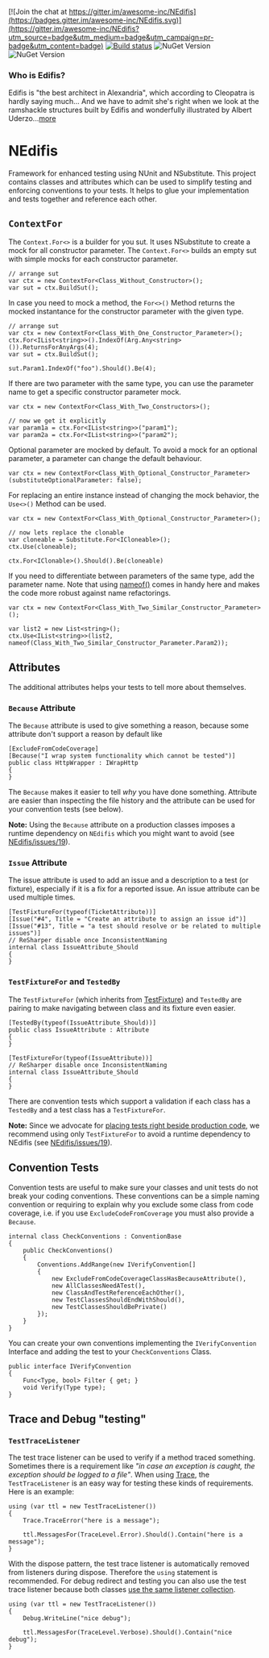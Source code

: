 [![Join the chat at https://gitter.im/awesome-inc/NEdifis](https://badges.gitter.im/awesome-inc/NEdifis.svg)](https://gitter.im/awesome-inc/NEdifis?utm_source=badge&utm_medium=badge&utm_campaign=pr-badge&utm_content=badge)
[![Build status](https://ci.appveyor.com/api/projects/status/tghwql6ktsc9enqw?svg=true)](https://ci.appveyor.com/project/awesome-inc-build/nedifis) ![NuGet Version](https://img.shields.io/nuget/v/NEdifis.svg?style=flat-square) ![NuGet Version](https://img.shields.io/nuget/dt/NEdifis.svg?style=flat-square)

### Who is Edifis?

Edifis is "the best architect in Alexandria", which according to Cleopatra is hardly saying much... And we have to 
admit she's right when we look at the ramshackle structures built by Edifis and wonderfully illustrated 
by Albert Uderzo...[more](http://www.asterix.com/the-a-to-z-of-asterix/characters/edifis.html "Edifis")

# NEdifis

Framework for enhanced testing using NUnit and NSubstitute. This project contains classes and 
attributes which can be used to simplify testing and enforcing conventions to your tests. It 
helps to glue your implementation and tests together and reference each other.

## `ContextFor`
 
The `Context.For<>` is a builder for you sut. It uses NSubstitute to create a mock for all constructor parameter. The `Context.For<>` builds an empty sut with simple mocks for each constructor parameter.

    // arrange sut
	var ctx = new ContextFor<Class_Without_Constructor>();
	var sut = ctx.BuildSut();

In case you need to mock a method, the `For<>()` Method returns the mocked instantance for the constructor parameter with the given type.

    // arrange sut
    var ctx = new ContextFor<Class_With_One_Constructor_Parameter>();
    ctx.For<IList<string>>().IndexOf(Arg.Any<string>()).ReturnsForAnyArgs(4);
    var sut = ctx.BuildSut();

    sut.Param1.IndexOf("foo").Should().Be(4);

If there are two parameter with the same type, you can use the parameter name to get a specific constructor parameter mock.

	var ctx = new ContextFor<Class_With_Two_Constructors>();
	
	// now we get it explicitly
	var param1a = ctx.For<IList<string>>("param1");
	var param2a = ctx.For<IList<string>>("param2");
	
Optional parameter are mocked by default. To avoid a mock for an optional parameter, a parameter can change the default behaviour.

	var ctx = new ContextFor<Class_With_Optional_Constructor_Parameter>(substituteOptionalParameter: false);
	
For replacing an entire instance instead of changing the mock behavior, the `Use<>()` Method can be used.

    var ctx = new ContextFor<Class_With_Optional_Constructor_Parameter>();

    // now lets replace the clonable
    var cloneable = Substitute.For<ICloneable>();
    ctx.Use(cloneable);

	ctx.For<IClonable>().Should().Be(cloneable)

If you need to differentiate between parameters of the same type, add the parameter name. Note that using [nameof()](https://msdn.microsoft.com/en-us/library/dn986596.aspx) comes in handy here and makes the code more robust against name refactorings.

    var ctx = new ContextFor<Class_With_Two_Similar_Constructor_Parameter>();

    var list2 = new List<string>();
    ctx.Use<IList<string>>(list2, nameof(Class_With_Two_Similar_Constructor_Parameter.Param2));
   

## Attributes

The additional attributes helps your tests to tell more about themselves.

### `Because` Attribute

The `Because` attribute is used to give something a reason, because some attribute don't support
a reason by default like

	[ExcludeFromCodeCoverage]
    [Because("I wrap system functionality which cannot be tested")]
	public class HttpWrapper : IWrapHttp
	{
	}

The `Because` makes it easier to tell _why_ you have done something. Attribute are easier than 
inspecting the file history and the attribute can be used for your convention tests (see below).

**Note:** Using the `Because` attribute on a production classes imposes a runtime dependency on `NEdifis` which you 
might want to avoid (see [NEdifis/issues/19](https://github.com/awesome-inc/NEdifis/issues/19)).

### `Issue` Attribute

The issue attribute is used to add an issue and a description to a test (or fixture), especially
if it is a fix for a reported issue. An issue attribute can be used multiple times.

    [TestFixtureFor(typeof(TicketAttribute))]
    [Issue("#4", Title = "Create an attribute to assign an issue id")]
    [Issue("#13", Title = "a test should resolve or be related to multiple issues")]
    // ReSharper disable once InconsistentNaming
    internal class IssueAttribute_Should
    {
    }

### `TestFixtureFor` and `TestedBy`

The `TestFixtureFor` (which inherits from [TestFixture](https://github.com/nunit/docs/wiki/TestFixture-Attribute)) and `TestedBy` are pairing to make navigating between class and its fixture even easier.

    [TestedBy(typeof(IssueAttribute_Should))]
    public class IssueAttribute : Attribute
    {
	}

	[TestFixtureFor(typeof(IssueAttribute))]
    // ReSharper disable once InconsistentNaming
    internal class IssueAttribute_Should
    {
	}

There are convention tests which support a validation if each class has a `TestedBy` and a test class
has a `TestFixtureFor`. 

**Note:** Since we advocate for [placing tests right beside production code](https://awesome-incremented.blogspot.de/2015/06/shipping-tests-along-with-production.html), we recommend using only `TestFixtureFor` to avoid a runtime dependency to NEdifis (see [NEdifis/issues/19](https://github.com/awesome-inc/NEdifis/issues/19)).

## Convention Tests

Convention tests are useful to make sure your classes and unit tests do not break your coding conventions. 
These conventions can be a simple naming convention or requiring to explain why you exclude some class from code coverage, i.e. if you use `ExcludeCodeFromCoverage` you must also provide a `Because`.

    internal class CheckConventions : ConventionBase
    {
        public CheckConventions()
        {
            Conventions.AddRange(new IVerifyConvention[]
            {
                new ExcludeFromCodeCoverageClassHasBecauseAttribute(),
                new AllClassesNeedATest(),
                new ClassAndTestReferenceEachOther(),
                new TestClassesShouldEndWithShould(),
                new TestClassesShouldBePrivate()
            });
        }
    }

You can create your own conventions implementing the `IVerifyConvention` Interface and adding the test to your `CheckConventions` Class.

    public interface IVerifyConvention
    {
        Func<Type, bool> Filter { get; } 
        void Verify(Type type);
    }


## Trace and Debug "testing"

### `TestTraceListener`

The test trace listener can be used to verify if a method traced something. Sometimes there is a requirement like
*"in case an exception is caught, the exception should be logged to a file"*. When using [Trace](https://msdn.microsoft.com/en-us/library/system.diagnostics.trace(v=vs.110).aspx), the `TestTraceListener` is an easy way for testing these kinds of requirements. Here is an example:

	using (var ttl = new TestTraceListener())
	{
		Trace.TraceError("here is a message");

		ttl.MessagesFor(TraceLevel.Error).Should().Contain("here is a message");
	}

With the dispose pattern, the test trace listener is automatically removed from listeners during dispose. Therefore
the `using` statement is recommended. For debug redirect and testing you can also use the test trace listener because both classes [use the same listener collection]("https://msdn.microsoft.com/en-us/library/system.diagnostics.debug.listeners(v=vs.110).aspx").

	using (var ttl = new TestTraceListener())
	{
		Debug.WriteLine("nice debug");

		ttl.MessagesFor(TraceLevel.Verbose).Should().Contain("nice debug");
	}
